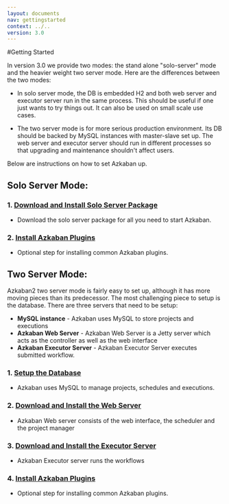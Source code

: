 ```yaml
---
layout: documents
nav: gettingstarted
context: ../..
version: 3.0
---
```


#Getting Started

In version 3.0 we provide two modes: the stand alone "solo-server" mode and the heavier weight two server mode.
Here are the differences between the two modes:

* In solo server mode, the DB is embedded H2 and both web server and executor server run in the same process. This should be useful if one just wants to try things out. It can also be used on small scale use cases.

* The two server mode is for more serious production environment. Its DB should be backed by MySQL instances with master-slave set up. The web server and executor server should run in different processes so that upgrading and maintenance shouldn't affect users.

Below are instructions on how to set Azkaban up.

## Solo Server Mode:

### 1. [Download and Install Solo Server Package](./soloserversetup.html)
* Download the solo server package for all you need to start Azkaban.

### 2. [Install Azkaban Plugins](./pluginsetup.html)
* Optional step for installing common Azkaban plugins.

## Two Server Mode:

Azkaban2 two server mode is fairly easy to set up, although it has more moving pieces than its predecessor. The most challenging piece to setup is the database.
There are three servers that need to be setup:
* **MySQL instance** - Azkaban uses MySQL to store projects and executions
* **Azkaban Web Server** - Azkaban Web Server is a Jetty server which acts as the controller as well as the web interface
* **Azkaban Executor Server** - Azkaban Executor Server executes submitted workflow.

### 1. [Setup the Database](./database.html)
* Azkaban uses MySQL to manage projects, schedules and executions.

### 2. [Download and Install the Web Server](./webserversetup.html)
* Azkaban Web server consists of the web interface, the scheduler and the project manager

### 3. [Download and Install the Executor Server](./execserversetup.html)
* Azkaban Executor server runs the workflows

### 4. [Install Azkaban Plugins](./pluginsetup.html)
* Optional step for installing common Azkaban plugins.

